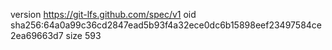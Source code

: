 version https://git-lfs.github.com/spec/v1
oid sha256:64a0a99c36cd2847ead5b93f4a32ece0dc6b15898eef23497584ce2ea69663d7
size 593

